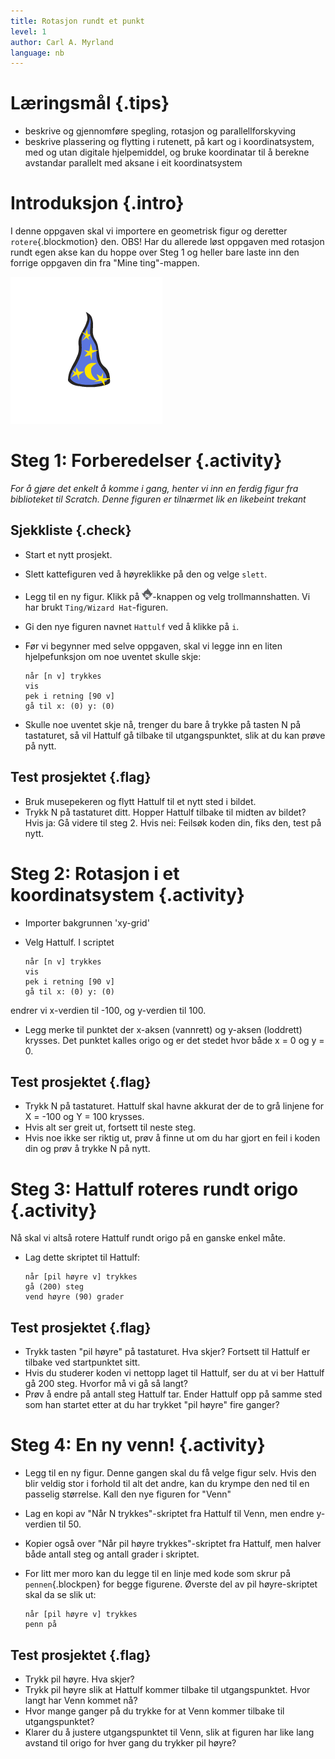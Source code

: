 ```yaml
---
title: Rotasjon rundt et punkt
level: 1
author: Carl A. Myrland
language: nb
---
```



# Læringsmål {.tips}
+ beskrive og gjennomføre spegling, rotasjon og parallellforskyving
+ beskrive plassering og flytting i rutenett, på kart og i koordinatsystem, med og utan digitale hjelpemiddel, og bruke koordinatar til å berekne avstandar parallelt med aksane i eit koordinatsystem

# Introduksjon {.intro}
I denne oppgaven skal vi importere en geometrisk figur og deretter `rotere`{.blockmotion} den.
OBS! Har du allerede løst oppgaven med rotasjon rundt egen akse kan du hoppe over Steg 1 og heller bare laste inn den forrige oppgaven din fra "Mine ting"-mappen.

![](../rotate_around_axis/Geometri.png)

# Steg 1: Forberedelser {.activity}

*For å gjøre det enkelt å komme i gang, henter vi inn en ferdig figur fra biblioteket til Scratch.
Denne figuren er tilnærmet lik en likebeint trekant*

## Sjekkliste {.check}

+ Start et nytt prosjekt.
+ Slett kattefiguren ved å høyreklikke på den og velge `slett`.
+ Legg til en ny figur. Klikk på ![Velg figur fra biblioteket](../bilder/hent-fra-bibliotek.png)-knappen og velg trollmannshatten. Vi har brukt `Ting/Wizard Hat`-figuren.
+ Gi den nye figuren navnet `Hattulf` ved å klikke på `i`.
+ Før vi begynner med selve oppgaven, skal vi legge inn en liten hjelpefunksjon om noe uventet skulle skje:

  ```blocks
  når [n v] trykkes
  vis
  pek i retning [90 v]
  gå til x: (0) y: (0)
  ```
+ Skulle noe uventet skje nå, trenger du bare å trykke på tasten N på tastaturet, så vil Hattulf gå tilbake til utgangspunktet, slik at du kan prøve på nytt.

## Test prosjektet {.flag}

+ Bruk musepekeren og flytt Hattulf til et nytt sted i bildet.
+ Trykk N på tastaturet ditt. Hopper Hattulf tilbake til midten av bildet? Hvis ja: Gå videre til steg 2. Hvis nei: Feilsøk koden din, fiks den, test på nytt.

# Steg 2: Rotasjon i et koordinatsystem {.activity}

+ Importer bakgrunnen 'xy-grid'
+ Velg Hattulf. I scriptet

  ```blocks
  når [n v] trykkes
  vis
  pek i retning [90 v]
  gå til x: (0) y: (0)
  ```
endrer vi x-verdien til -100, og y-verdien til 100.

+ Legg merke til punktet der x-aksen (vannrett) og y-aksen (loddrett) krysses. Det punktet kalles origo og er det stedet hvor både x = 0 og y = 0.

## Test prosjektet {.flag}

+ Trykk N på tastaturet. Hattulf skal havne akkurat der de to grå linjene for X = -100 og Y = 100 krysses.
+ Hvis alt ser greit ut, fortsett til neste steg.
+ Hvis noe ikke ser riktig ut, prøv å finne ut om du har gjort en feil i koden din og prøv å trykke N på nytt.

# Steg 3: Hattulf roteres rundt origo {.activity}

Nå skal vi altså rotere Hattulf rundt origo på en ganske enkel måte.

+ Lag dette skriptet til Hattulf:

  ```blocks
  når [pil høyre v] trykkes
  gå (200) steg
  vend høyre (90) grader
  ```

## Test prosjektet {.flag}

+ Trykk tasten "pil høyre" på tastaturet. Hva skjer? Fortsett til Hattulf er tilbake ved startpunktet sitt.
+ Hvis du studerer koden vi nettopp laget til Hattulf, ser du at vi ber Hattulf gå 200 steg. Hvorfor må vi gå så langt?
+ Prøv å endre på antall steg Hattulf tar. Ender Hattulf opp på samme sted som han startet etter at du har trykket "pil høyre" fire ganger?

# Steg 4: En ny venn! {.activity}

+ Legg til en ny figur. Denne gangen skal du få velge figur selv. Hvis den blir veldig stor i forhold til alt det andre, kan du krympe den ned til en passelig størrelse. Kall den nye figuren for "Venn"
+ Lag en kopi av "Når N trykkes"-skriptet fra Hattulf til Venn, men endre y-verdien til 50.
+ Kopier også over "Når pil høyre trykkes"-skriptet fra Hattulf, men halver både antall steg og antall grader i skriptet.
+ For litt mer moro kan du legge til en linje med kode som skrur på `pennen`{.blockpen} for begge figurene. Øverste del av pil høyre-skriptet skal da se slik ut:

  ```blocks
  når [pil høyre v] trykkes
  penn på
  ```
## Test prosjektet {.flag}

+ Trykk pil høyre. Hva skjer?
+ Trykk pil høyre slik at Hattulf kommer tilbake til utgangspunktet. Hvor langt har Venn kommet nå?
+ Hvor mange ganger på du trykke for at Venn kommer tilbake til utgangspunktet?
+ Klarer du å justere utgangspunktet til Venn, slik at figuren har like lang avstand til origo for hver gang du trykker pil høyre?
